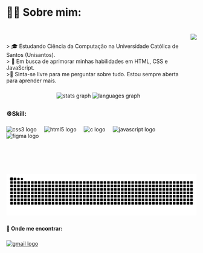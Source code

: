 <h1 align="left">👩‍💻 Sobre mim:</h1>

###

<br clear="both">

<img align="right" height="370" src="https://64.media.tumblr.com/8da10236cb57fdb63e762096e0bf69c6/4d25e92b82012624-89/s400x600/64a5bcbf97524d5900f438d550beeb3fa6ee60db.gifv"  />

###

<p align="left">> 🎓 Estudando Ciência da Computação na Universidade Católica de Santos (Unisantos).<br>> 📖 Em busca de aprimorar minhas habilidades em HTML, CSS e JavaScript.<br>>🌱 Sinta-se livre para me perguntar sobre tudo. Estou sempre aberta para aprender mais.</p>

###

<div align="center">
  <img src="https://github-readme-stats.vercel.app/api?username=Gio-Mach&hide_title=false&hide_rank=false&show_icons=true&include_all_commits=true&count_private=true&disable_animations=false&theme=merko&locale=en&hide_border=false&order=1" height="80" alt="stats graph"  />
  <img src="https://github-readme-stats.vercel.app/api/top-langs?username=Gio-Mach&locale=en&hide_title=false&layout=compact&card_width=320&langs_count=5&theme=merko&hide_border=false&order=2" height="80" alt="languages graph"  />
</div>

###

<h2 align="left"></h2>

###

<h3 align="left">⚙️Skill:</h3>

###

<div align="left">
  <img src="https://cdn.jsdelivr.net/gh/devicons/devicon/icons/css3/css3-plain.svg" height="40" alt="css3 logo"  />
  <img width="12" />
  <img src="https://cdn.jsdelivr.net/gh/devicons/devicon/icons/html5/html5-plain.svg" height="40" alt="html5 logo"  />
  <img width="12" />
  <img src="https://cdn.jsdelivr.net/gh/devicons/devicon/icons/c/c-plain.svg" height="40" alt="c logo"  />
  <img width="12" />
  <img src="https://cdn.jsdelivr.net/gh/devicons/devicon/icons/javascript/javascript-original.svg" height="40" alt="javascript logo"  />
  <img width="12" />
  <img src="https://cdn.jsdelivr.net/gh/devicons/devicon/icons/figma/figma-original.svg" height="40" alt="figma logo"  />
</div>

###

<img src="https://raw.githubusercontent.com/Gio-Mach/Gio-Mach/output/snake.svg" alt="Snake animation" />

###

<h4 align="left">📌 Onde me encontrar:</h4>

###

<div align="left">
  <a href="giovana.machado@unisantos.br" target="_blank">
    <img src="https://raw.githubusercontent.com/maurodesouza/profile-readme-generator/master/src/assets/icons/social/gmail/default.svg" width="52" height="40" alt="gmail logo"  />
  </a>
</div>

###
